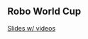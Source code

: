 ## Robo World Cup
[Slides w/ videos](https://docs.google.com/presentation/d/1HI-bEel5kDQP-WAW3oh3Iawz3AlBwCpYtr5uqWoQJjQ/edit?usp=sharing)
